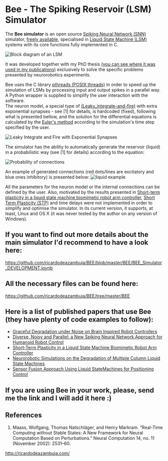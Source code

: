 # Bee - The Spiking Reservoir (LSM) Simulator

The **Bee simulator** is an open source [Spiking Neural Network (SNN)](https://en.wikipedia.org/wiki/Spiking_neural_network) simulator, [freely available](https://github.com/ricardodeazambuja/BEE/blob/master/LICENSE.md), specialised in [Liquid State Machine (LSM)](https://en.wikipedia.org/wiki/Liquid_state_machine) systems with its core functions fully implemented in C. 

![Block diagram of an LSM](https://github.com/ricardodeazambuja/BEE/blob/master/imgs/lsm.png)

It was developed together with my PhD thesis [(you can see where it was used in my publications)](http://ricardodeazambuja.com/publications/) exclusively to solve the specific problems presented by neurorobotics experiments.  

Bee uses the C library [pthreads (POSIX threads)](https://en.wikipedia.org/wiki/POSIX_Threads) in order to speed up the simulation of LSMs by processing input and output spikes in a parallel way. A Python wrapper is supplied to simplify the user interaction with the software.  
The neuron model, a special type of [(Leaky_integrate-and-fire)](https://en.wikipedia.org/wiki/Biological_neuron_model#Leaky_integrate-and-fire) with extra exponential synapses - see [1] for details, is hardcoded (fixed), following what is presented bellow, and the solution for the differential equations is calculated by the [Euler's method](https://en.wikipedia.org/wiki/Euler_method) according to the simulation's time step specified by the user. 

![Leaky Integrate and Fire with Exponential Synapses](https://github.com/ricardodeazambuja/BEE/blob/master/imgs/neuron_model.png)

The simulator has the ability to automatically generate the reservoir (liquid) in a probabilistic way (see [1] for details) according to the equation:

![Probability of connections](https://github.com/ricardodeazambuja/BEE/blob/master/imgs/conn_model.png)

An example of generated connections (red dots/lines are excitatory and blue ones inhibitory) is presented below:
![liquid example](https://github.com/ricardodeazambuja/BEE/blob/master/imgs/liquid.png)

All the parameters for the neuron model or the internal connections can be defined by the user. Also, motivated by the results presented in [Short-term plasticity in a liquid state machine biomimetic robot arm controller](https://github.com/ricardodeazambuja/IJCNN2017-2), [Short Term Plasticity (STP)](http://www.scholarpedia.org/article/Short-term_synaptic_plasticity) and time delays were not implemented in order to simplify and optimise the simulator. In its current version, it supports, at least, Linux and OS X (it was never tested by the author on any version of Windows).

## If you want to find out more details about the main simulator I'd recommend to have a look here:  
https://github.com/ricardodeazambuja/BEE/blob/master/BEE/BEE_Simulator_DEVELOPMENT.ipynb

## All the necessary files can be found here:  
https://github.com/ricardodeazambuja/BEE/tree/master/BEE


## Here is a list of published papers that use Bee (they have plenty of code examples to follow):
- [Graceful Degradation under Noise on Brain Inspired Robot Controllers](https://github.com/ricardodeazambuja/ICONIP2016)
- [Diverse, Noisy and Parallel: a New Spiking Neural Network Approach for Humanoid Robot Control](https://github.com/ricardodeazambuja/IJCNN2016)
- [Short-Term Plasticity in a Liquid State Machine Biomimetic Robot Arm Controller](https://github.com/ricardodeazambuja/IJCNN2017)
- [Neurorobotic Simulations on the Degradation of Multiple Column Liquid State Machines](https://github.com/ricardodeazambuja/IJCNN2017-2)
- [Sensor Fusion Approach Using Liquid StateMachines for Positioning Control](https://github.com/ricardodeazambuja/I2MTC2017-LSMFusion)

## If you are using Bee in your work, please, send me the link and I will add it here :)

## References
1. Maass, Wolfgang, Thomas Natschläger, and Henry Markram. “Real-Time Computing without Stable States: A New Framework for Neural Computation Based on Perturbations.” Neural Computation 14, no. 11 (November 2002): 2531–60.  

http://ricardodeazambuja.com/
